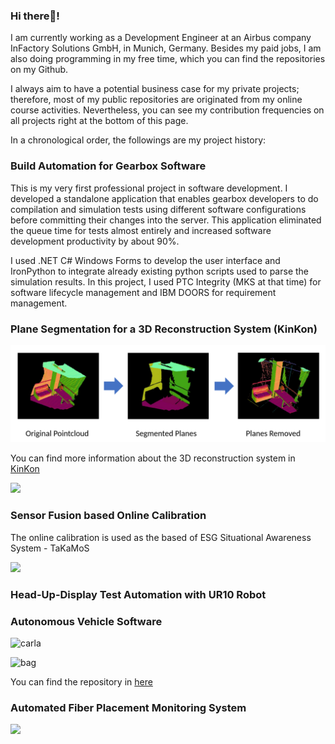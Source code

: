 ### Hi there👋!

I am currently working as a Development Engineer at an Airbus company InFactory Solutions GmbH, in Munich, Germany. Besides my paid jobs, I am also doing programming in my free time,
which you can find the repositories on my Github.

I always aim to have a potential business case for my private projects; therefore, most of my public repositories are originated from my online course activities. Nevertheless, you can see my contribution frequencies on all projects right at the bottom of this page.

In a chronological order, the followings are my project history:

### Build Automation for Gearbox Software

This is my very first professional project in software development. I developed a standalone application that enables
gearbox developers to do compilation and simulation tests using different software configurations before committing
their changes into the server. This application eliminated the queue time for tests almost entirely and increased
software development productivity by about 90%.

I used .NET C# Windows Forms to develop the user interface and IronPython to integrate already existing python scripts
used to parse the simulation results. In this project, I used PTC Integrity (MKS at that time) for software lifecycle
management and IBM DOORS for requirement management.

### Plane Segmentation for a 3D Reconstruction System (KinKon)

![plane](https://github.com/derzaarsad/derzaarsad/blob/master/imgs/plane_segmentation.png)

You can find more information about the 3D reconstruction system in [KinKon](https://www.imi.kit.edu/46_2540.php)

[![](http://img.youtube.com/vi/v_1AAEMB2eg/0.jpg)](http://www.youtube.com/watch?v=v_1AAEMB2eg "")

### Sensor Fusion based Online Calibration

The online calibration is used as the based of ESG Situational Awareness System - TaKaMoS

[![](http://img.youtube.com/vi/Iz8Cu4pwjbM/0.jpg)](http://www.youtube.com/watch?v=Iz8Cu4pwjbM "")

### Head-Up-Display Test Automation with UR10 Robot

### Autonomous Vehicle Software

![carla](https://github.com/wlsmith42/CarND-Capstone/blob/master/imgs/carla.gif)

![bag](https://github.com/wlsmith42/CarND-Capstone/blob/master/imgs/rosbag.gif)

You can find the repository in [here](https://github.com/wlsmith42/CarND-Capstone)

### Automated Fiber Placement Monitoring System
[![](http://img.youtube.com/vi/-S3dx8uJ-iA/0.jpg)](http://www.youtube.com/watch?v=-S3dx8uJ-iA "")